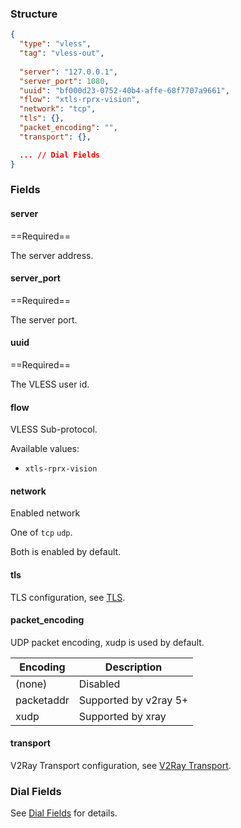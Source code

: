 ### Structure

```json
{
  "type": "vless",
  "tag": "vless-out",
  
  "server": "127.0.0.1",
  "server_port": 1080,
  "uuid": "bf000d23-0752-40b4-affe-68f7707a9661",
  "flow": "xtls-rprx-vision",
  "network": "tcp",
  "tls": {},
  "packet_encoding": "",
  "transport": {},

  ... // Dial Fields
}
```

### Fields

#### server

==Required==

The server address.

#### server_port

==Required==

The server port.

#### uuid

==Required==

The VLESS user id.

#### flow

VLESS Sub-protocol.

Available values:

* `xtls-rprx-vision`

#### network

Enabled network

One of `tcp` `udp`.

Both is enabled by default.

#### tls

TLS configuration, see [TLS](/configuration/shared/tls/#outbound).

#### packet_encoding

UDP packet encoding, xudp is used by default.

| Encoding   | Description           |
|------------|-----------------------|
| (none)     | Disabled              |
| packetaddr | Supported by v2ray 5+ |
| xudp       | Supported by xray     |

#### transport

V2Ray Transport configuration, see [V2Ray Transport](/configuration/shared/v2ray-transport).

### Dial Fields

See [Dial Fields](/configuration/shared/dial) for details.
